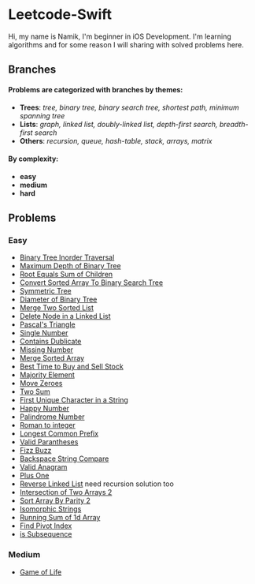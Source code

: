 # Leetcode-Swift
Hi, my name is Namik, I'm beginner in iOS Development. I'm learning algorithms and for some reason I will sharing with solved problems here.
## Branches
#### Problems are categorized with branches by themes: 
* **Trees**:  *tree, binary tree, binary search tree, shortest path, minimum spanning tree*
* **Lists**: *graph, linked list, doubly-linked list, depth-first search, breadth-first search*
* **Others**: *recursion, queue, hash-table, stack, arrays, matrix*

#### By complexity:
- **easy**
- **medium**
- **hard**

## Problems
### Easy 
- [Binary Tree Inorder Traversal](https://github.com/Nam-Namazov/Leetcode-Swift/tree/trees/easy/Binary-Tree-Inorder-Traversal) 
- [Maximum Depth of Binary Tree](https://github.com/Nam-Namazov/Leetcode-Swift/tree/trees/easy/MaximumDepth)
- [Root Equals Sum of Children](https://github.com/Nam-Namazov/Leetcode-Swift/tree/trees/easy/RootEqualsSumofChildren)
- [Convert Sorted Array To Binary Search Tree](https://github.com/Nam-Namazov/Leetcode-Swift/tree/trees/easy/Convert_Sorted_Array_to_Binary_Search_Tree)
- [Symmetric Tree](https://github.com/Nam-Namazov/Leetcode-Swift/tree/trees/easy/Symmetric_Tree)
- [Diameter of Binary Tree](https://github.com/Nam-Namazov/Leetcode-Swift/tree/trees/easy/Diameter_of_binary_tree)
- [Merge Two Sorted List](https://github.com/Nam-Namazov/Leetcode-Swift/tree/linked_list/easy/merge_two_sorted_list)
- [Delete Node in a Linked List](https://github.com/Nam-Namazov/Leetcode-Swift/tree/linked_list/easy/delete_node_in_a_linked_list)
- [Pascal's Triangle](https://github.com/Nam-Namazov/Leetcode-Swift/tree/Arrays/easy/Pascals_Triangle)
- [Single Number](https://github.com/Nam-Namazov/Leetcode-Swift/tree/Arrays/easy/Single_Number)
- [Contains Dublicate](https://github.com/Nam-Namazov/Leetcode-Swift/tree/Arrays/easy/Contains_Dublicate)
- [Missing Number](https://github.com/Nam-Namazov/Leetcode-Swift/tree/Arrays/easy/Missing_Number)
- [Merge Sorted Array](https://github.com/Nam-Namazov/Leetcode-Swift/tree/Arrays/easy/Merge_Sorted_Array)
- [Best Time to Buy and Sell Stock](https://github.com/Nam-Namazov/Leetcode-Swift/tree/Arrays/easy/Best_Time_To_Buy_And_Sell_Stock)
- [Majority Element](https://github.com/Nam-Namazov/Leetcode-Swift/tree/Arrays/easy/Majority_Element)
- [Move Zeroes](https://github.com/Nam-Namazov/Leetcode-Swift/tree/Arrays/easy/Move_Zeroes)
- [Two Sum](https://github.com/Nam-Namazov/Leetcode-Swift/tree/Arrays/easy/Two_Sum)
- [First Unique Character in a String](https://github.com/Nam-Namazov/Leetcode-Swift/tree/Others/easy/First_unique_character_in_string)
- [Happy Number](https://github.com/Nam-Namazov/Leetcode-Swift/tree/Others/easy/Happy_Number)
- [Palindrome Number](https://github.com/Nam-Namazov/Leetcode-Swift/tree/Others/easy/Palindrome_Number)
- [Roman to integer](https://github.com/Nam-Namazov/Leetcode-Swift/tree/Others/easy/roman_to_integer)
- [Longest Common Prefix](https://github.com/Nam-Namazov/Leetcode-Swift/tree/Others/easy/longest_common_prefix)
- [Valid Parantheses](https://github.com/Nam-Namazov/Leetcode-Swift/tree/Others/easy/Valid_Parantheses)
- [Fizz Buzz](https://github.com/Nam-Namazov/Leetcode-Swift/tree/Others/easy/Fizz_Buzz)
- [Backspace String Compare](https://github.com/Nam-Namazov/Leetcode-Swift/tree/Others/easy/Backspace_String_Compare)
- [Valid Anagram](https://github.com/Nam-Namazov/Leetcode-Swift/tree/Others/easy/Valid_Anagram)
- [Plus One](https://github.com/Nam-Namazov/Leetcode-Swift/tree/Others/easy/Valid_Anagram)
- [Reverse Linked List](https://github.com/Nam-Namazov/Leetcode-Swift/tree/easy/reverse_linked_list) need recursion solution too
- [Intersection of Two Arrays 2](https://github.com/Nam-Namazov/Leetcode-Swift/tree/easy/Intersaction_Of_Two_Arrays_2)
- [Sort Array By Parity 2](https://github.com/Nam-Namazov/Leetcode-Swift/tree/easy/sortyArrayByParity2)
- [Isomorphic Strings](https://github.com/Nam-Namazov/Leetcode-Swift/tree/easy/Isomorphic_Strings)
- [Running Sum of 1d Array](https://github.com/Nam-Namazov/Leetcode-Swift/tree/easy/RunningSumof1dArray)
- [Find Pivot Index](https://github.com/Nam-Namazov/Leetcode-Swift/tree/easy/FindPivotIndex)
- [is Subsequence](https://github.com/Nam-Namazov/Leetcode-Swift/tree/easy/Is_Subsequence)

### Medium 
- [Game of Life](https://github.com/Nam-Namazov/Leetcode-Swift/tree/easy/plus-one)
